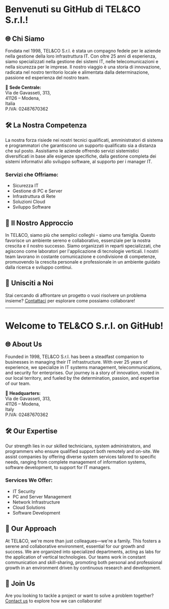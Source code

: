 # Benvenuti su GitHub di TEL&CO S.r.l.!

## 🌐 Chi Siamo

Fondata nel 1998, TEL&CO S.r.l. è stata un compagno fedele per le aziende nella gestione della loro infrastruttura IT. Con oltre 25 anni di esperienza, siamo specializzati nella gestione dei sistemi IT, nelle telecomunicazioni e nella sicurezza per le imprese. Il nostro viaggio è una storia di innovazione, radicata nel nostro territorio locale e alimentata dalla determinazione, passione ed esperienza del nostro team.

🏢 **Sede Centrale:**  
Via de Gavasseti, 313,  
41126 – Modena,  
Italia  
P.IVA: 02487670362

## 🛠️ La Nostra Competenza

La nostra forza risiede nei nostri tecnici qualificati, amministratori di sistema e programmatori che garantiscono un supporto qualificato sia a distanza che sul posto. Assistiamo le aziende offrendo servizi sistemistici diversificati in base alle esigenze specifiche, dalla gestione completa dei sistemi informativi allo sviluppo software, al supporto per i manager IT.

### Servizi che Offriamo:

- Sicurezza IT
- Gestione di PC e Server
- Infrastruttura di Rete
- Soluzioni Cloud
- Sviluppo Software

## 🤝 Il Nostro Approccio

In TEL&CO, siamo più che semplici colleghi - siamo una famiglia. Questo favorisce un ambiente sereno e collaborativo, essenziale per la nostra crescita e il nostro successo. Siamo organizzati in reparti specializzati, che agiscono come laboratori per l'applicazione di tecnologie verticali. I nostri team lavorano in costante comunicazione e condivisione di competenze, promuovendo la crescita personale e professionale in un ambiente guidato dalla ricerca e sviluppo continui.

## 🚀 Unisciti a Noi

Stai cercando di affrontare un progetto o vuoi risolvere un problema insieme? [Contattaci](mailto:commerciale@tlco.it) per esplorare come possiamo collaborare!


-----------------------------------------------------------------------------------------------------------------------------------------

# Welcome to TEL&CO S.r.l. on GitHub!

## 🌐 About Us

Founded in 1998, TEL&CO S.r.l. has been a steadfast companion to businesses in managing their IT infrastructure. With over 25 years of experience, we specialize in IT systems management, telecommunications, and security for enterprises. Our journey is a story of innovation, rooted in our local territory, and fueled by the determination, passion, and expertise of our team.

🏢 **Headquarters:**  
Via de Gavasseti, 313,  
41126 – Modena,  
Italy  
P.IVA: 02487670362

## 🛠️ Our Expertise

Our strength lies in our skilled technicians, system administrators, and programmers who ensure qualified support both remotely and on-site. We assist companies by offering diverse system services tailored to specific needs, ranging from complete management of information systems, software development, to support for IT managers.

### Services We Offer:

- IT Security
- PC and Server Management
- Network Infrastructure
- Cloud Solutions
- Software Development

## 🤝 Our Approach

At TEL&CO, we're more than just colleagues—we're a family. This fosters a serene and collaborative environment, essential for our growth and success. We are organized into specialized departments, acting as labs for the application of vertical technologies. Our teams work in constant communication and skill-sharing, promoting both personal and professional growth in an environment driven by continuous research and development.

## 🚀 Join Us

Are you looking to tackle a project or want to solve a problem together? [Contact us](mailto:commerciale@tlco.it) to explore how we can collaborate!

